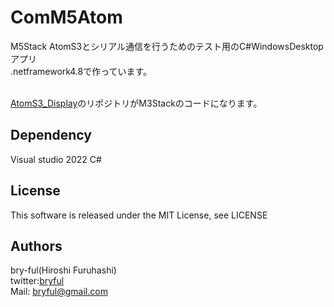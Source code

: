 ﻿# ComM5Atom

M5Stack AtomS3とシリアル通信を行うためのテスト用のC#WindowsDesktopアプリ<br>
.netframework4.8で作っています。<br>
<br>


[AtomS3_Display](https://github.com/bryful/AtomS3_Display)のリポジトリがM3Stackのコードになります。

## Dependency
Visual studio 2022 C#

## License
This software is released under the MIT License, see LICENSE

## Authors

bry-ful(Hiroshi Furuhashi)<br>
twitter:[bryful](https://twitter.com/bryful)<br>
Mail: bryful@gmail.com<br>

